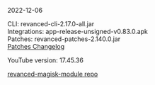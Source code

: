 2022-12-06
  
CLI: revanced-cli-2.17.0-all.jar  
Integrations: app-release-unsigned-v0.83.0.apk  
Patches: revanced-patches-2.140.0.jar  
[Patches Changelog](https://github.com/revanced/revanced-patches/releases/tag/v2.140.0)  

YouTube version: 17.45.36  

[revanced-magisk-module repo](https://github.com/j-hc/revanced-magisk-module)

